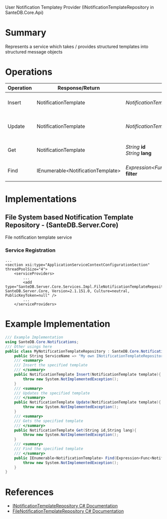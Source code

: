 User Notification Templatey Provider (INotificationTemplateRepository in SanteDB.Core.Api)

# Summary
Represents a service which takes / provides structured templates into structured message objects

# Operations

|Operation|Response/Return|Input/Parameter|Description|
|-|-|-|-|
|Insert|NotificationTemplate|*NotificationTemplate* **template**|Insert the specified template|
|Update|NotificationTemplate|*NotificationTemplate* **template**|Updates the specified template|
|Get|NotificationTemplate|*String* **id**<br/>*String* **lang**|Gets the specified template|
|Find|IEnumerable&lt;NotificationTemplate>|*Expression&lt;Func&lt;NotificationTemplate,Boolean>>* **filter**|Find the specified template|

# Implementations


## File System based Notification Template Repository - (SanteDB.Server.Core)
File notification template service

### Service Registration
```markup
...
<section xsi:type="ApplicationServiceContextConfigurationSection" threadPoolSize="4">
	<serviceProviders>
		...
		<add type="SanteDB.Server.Core.Services.Impl.FileNotificationTemplateRepository, SanteDB.Server.Core, Version=2.1.151.0, Culture=neutral, PublicKeyToken=null" />
		...
	</serviceProviders>
```
# Example Implementation
```csharp
/// Example Implementation
using SanteDB.Core.Notifications;
/// Other usings here
public class MyNotificationTemplateRepository : SanteDB.Core.Notifications.INotificationTemplateRepository { 
	public String ServiceName => "My own INotificationTemplateRepository service";
	/// <summary>
	/// Insert the specified template
	/// </summary>
	public NotificationTemplate Insert(NotificationTemplate template){
		throw new System.NotImplementedException();
	}
	/// <summary>
	/// Updates the specified template
	/// </summary>
	public NotificationTemplate Update(NotificationTemplate template){
		throw new System.NotImplementedException();
	}
	/// <summary>
	/// Gets the specified template
	/// </summary>
	public NotificationTemplate Get(String id,String lang){
		throw new System.NotImplementedException();
	}
	/// <summary>
	/// Find the specified template
	/// </summary>
	public IEnumerable<NotificationTemplate> Find(Expression<Func<NotificationTemplate,Boolean>> filter){
		throw new System.NotImplementedException();
	}
}
```

# References

* [INotificationTemplateRepository C# Documentation](http://santesuite.org/assets/doc/net/html/T_SanteDB_Core_Notifications_INotificationTemplateRepository.htm)
* [FileNotificationTemplateRepository C# Documentation](http://santesuite.org/assets/doc/net/html/T_SanteDB_Server_Core_Services_Impl_FileNotificationTemplateRepository.htm)
